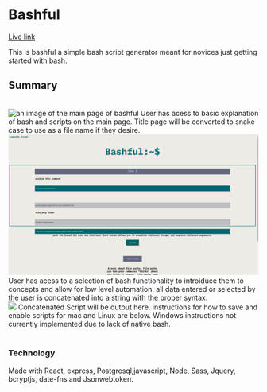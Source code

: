 <h1>Bashful</h1>

<a href="https://bashful.now.sh/" target= "_blank">Live link</a>

This is bashful a simple bash script generator meant for novices just getting started with bash.

<h2>Summary</h2>
<br/>
<image src="./public/bashful_screenshots/bashful_main_page.png" alt = "an image of the main page of bashful">
User has acess to basic explanation of bash and scripts on the main page. Title page will be converted to snake case to use as a file name if they desire.
<br/>
<img src="./public/bashful_screenshots/bashful_input_page.png" alt = "an image of the input page">
User has acess to a selection of bash functionality to introiduce them to concepts and allow for low level automation. all data entered or selected by the user is concatenated into a string with the proper syntax.
<br/>
<image src="./public/bashful_screenshots/bashful_output_page.png"> Concatenated Script will be output here. instructions for how to save and enable scripts for mac and Linux are below. Windows instructions not currently implemented due to lack of native bash.
<br/>

<br/>
<h3>Technology</h3>
Made with React, express, Postgresql,javascript, Node, Sass, Jquery, bcryptjs, date-fns and Jsonwebtoken.

